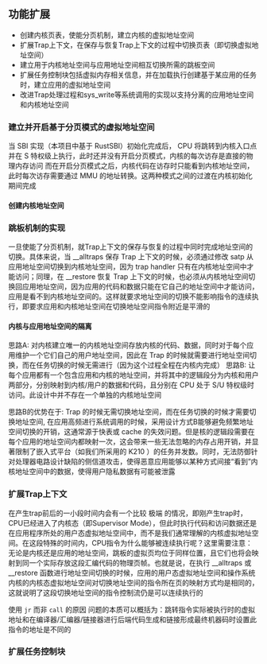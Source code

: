 ## 功能扩展

- 创建内核页表，使能分页机制，建立内核的虚拟地址空间
- 扩展Trap上下文，在保存与恢复Trap上下文的过程中切换页表（即切换虚拟地址空间）
- 建立用于内核地址空间与应用地址空间相互切换所需的跳板空间
- 扩展任务控制块包括虚拟内存相关信息，并在加载执行创建基于某应用的任务时，建立应用的虚拟地址空间
- 改进Trap处理过程和sys_write等系统调用的实现以支持分离的应用地址空间和内核地址空间

### 建立并开启基于分页模式的虚拟地址空间

当 SBI 实现（本项目中基于 RustSBI）初始化完成后， CPU 将跳转到内核入口点并在 S 特权级上执行，此时还并没有开启分页模式，内核的每次访存是直接的物理内存访问
而在开启分页模式之后，内核代码在访存时只能看到内核地址空间，此时每次访存需要通过 MMU 的地址转换。这两种模式之间的过渡在内核初始化期间完成

#### 创建内核地址空间

### 跳板机制的实现

一旦使能了分页机制，就Trap上下文的保存与恢复的过程中同时完成地址空间的切换。具体来说，当 __alltraps 保存 Trap 上下文的时候，必须通过修改 satp 从应用地址空间切换到内核地址空间，因为 trap handler 只有在内核地址空间中才能访问；同理，在 __restore 恢复 Trap 上下文的时候，也必须从内核地址空间切换回应用地址空间，因为应用的代码和数据只能在它自己的地址空间中才能访问，应用是看不到内核地址空间的。这样就要求地址空间的切换不能影响指令的连续执行，即要求应用和内核地址空间在切换地址空间指令附近是平滑的

#### 内核与应用地址空间的隔离

思路A: 对内核建立唯一的内核地址空间存放内核的代码、数据，同时对于每个应用维护一个它们自己的用户地址空间，因此在 Trap 的时候就需要进行地址空间切换，而在任务切换的时候无需进行（因为这个过程全程在内核内完成）
思路B: 让每个应用都有一个包含应用和内核的地址空间，并将其中的逻辑段分为内核和用户两部分，分别映射到内核/用户的数据和代码，且分别在 CPU 处于 S/U 特权级时访问。此设计中并不存在一个单独的内核地址空间

思路B的优势在于:  Trap 的时候无需切换地址空间，而在任务切换的时候才需要切换地址空间, 在应用高频进行系统调用的时候，采用设计方式B能够避免频繁地址空间切换的开销，这通常源于快表或 cache 的失效问题。但是核的逻辑段需要在每个应用的地址空间内都映射一次，这会带来一些无法忽略的内存占用开销，并显著限制了嵌入式平台（如我们所采用的 K210 ）的任务并发数。同时，无法防御针对处理器电路设计缺陷的侧信道攻击，使得恶意应用能够以某种方式间接“看到”内核地址空间中的数据，使得用户隐私数据有可能被泄露

### 扩展Trap上下文

在产生trap前后的一小段时间内会有一个比较 极端 的情况，即刚产生trap时，CPU已经进入了内核态（即Supervisor Mode），但此时执行代码和访问数据还是在应用程序所处的用户态虚拟地址空间中，而不是我们通常理解的内核虚拟地址空间。在这段特殊的时间内，CPU指令为什么能够被连续执行呢？这里需要注意：无论是内核还是应用的地址空间，跳板的虚拟页均位于同样位置，且它们也将会映射到同一个实际存放这段汇编代码的物理页帧。也就是说，在执行 __alltraps 或 __restore 函数进行地址空间切换的时候，应用的用户态虚拟地址空间和操作系统内核的内核态虚拟地址空间对切换地址空间的指令所在页的映射方式均是相同的，这就说明了这段切换地址空间的指令控制流仍是可以连续执行的

使用 `jr` 而非 `call` 的原因
问题的本质可以概括为：跳转指令实际被执行时的虚拟地址和在编译器/汇编器/链接器进行后端代码生成和链接形成最终机器码时设置此指令的地址是不同的

### 扩展任务控制块


